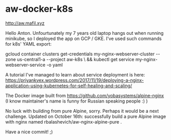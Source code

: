 # aw-docker-k8s
http://aw.mafil.xyz

Hello Anton. Unfourtunately my 7 years old laptop hangs out when running minikube, so I deployed the app on GCP / GKE. I've used such commands for k8s' YAML export:

gcloud container clusters get-credentials my-nginx-webserver-cluster --zone us-central1-a --project aw-k8s \ 
&& kubectl get service my-nginx-webserver-service -o yaml

A tutorial I've managed to learn about service deployment is here:
https://priyankvex.wordpress.com/2017/11/19/deploying-a-nginx-application-using-kubernetes-for-self-healing-and-scaling/

The Docker image built from https://github.com/yobasystems/alpine-nginx (I know maintainer's name is funny for Russian speaking people :) )

No luck with building from pure Alpine, sorry. Perhaps it would be a next challenge. 
Updated on October 16th: successfully build a pure Alpine image with nginx named rbalashevich/aw-nginx-alpine-pure .

Have a nice commit! ;)


